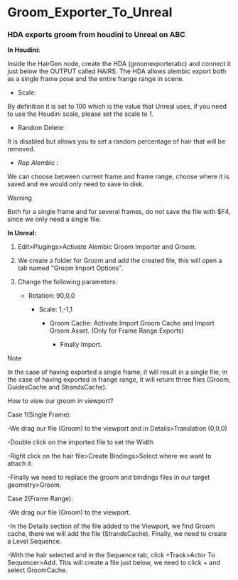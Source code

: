 # Groom_Exporter_To_Unreal
### HDA exports groom from houdini to Unreal on ABC

**In Houdini:**

  Inside the HairGen node, create the HDA (groomexporterabc) and connect it just below the OUTPUT called HAIRS.
  The HDA allows alembic export both as a single frame pose and the entire frange range in scene.

  - Scale:

  By definition it is set to 100 which is the value that Unreal uses, if you need to use the Houdini scale, please set the scale to 1.

  - Random Delete:

  It is disabled but allows you to set a random percentage of hair that will be removed.

  - *Rop Alembic* :

  We can choose between current frame and frame range, choose where it is saved and we would only need to save to disk.

  > [!WARNING]
  > Both for a single frame and for several frames, do not save the file with $F4, since we only need a single file.
  
**In Unreal:**

1. Edit>Plugings>Activate Alembic Groom Importer and Groom.

2. We create a folder for Groom and add the created file, this will open a tab named "Groom Import Options".

3. Change the following parameters:

    - Rotation: 90,0,0

      - Scale: 1,-1,1

        - Groom Cache: Activate Import Groom Cache and Import Groom Asset. (Only for Frame Range Exports)

          - Finally Import.
           
> [!NOTE]
> In the case of having exported a single frame, it will result in a single file, in the case of having exported in frange range, it will return three files (Groom, GuidesCache and StrandsCache).

How to view our groom in viewport?

Case 1(Single Frame):

  -We drag our file (Groom) to the viewport and in Details>Translation (0,0,0)
  
  -Double click on the imported file to set the Width

  -Right click on the hair file>Create Bindings>Select where we want to attach it.

  -Finally we need to replace the groom and bindings files in our target geometry>Groom.

Case 2(Frame Range):

  -We drag our file (Groom) to the viewport. 

  -In the Details section of the file added to the Viewport, we find Groom cache, there we will add the file (StrandsCache). Finally, we need to create a Level Sequence.

  -With the hair selected and in the Sequence tab, click +Track>Actor To Sequencer>Add. This will create a file just below, we need to click + and select GroomCache.
